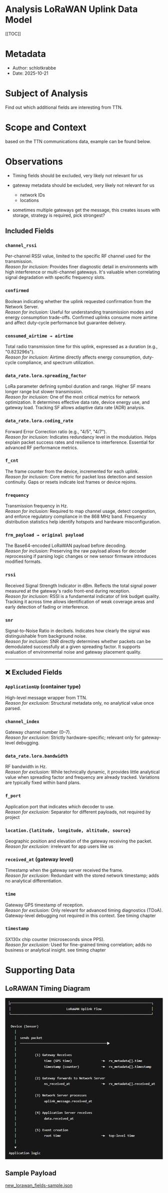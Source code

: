 # Analysis LoRaWAN Uplink Data Model

[[TOC]]

# Metadata

- Author: schlotkrabbe
- Date: 2025-10-21

# Subject of Analysis

Find out which additional fields are interesting from TTN.

# Scope and Context

based on the TTN communications data, example can be found below.

# Observations

- Timing fields should be excluded, very likely not relevant for us

- gateway metadata should be excluded, very likely not relevant for us

  - network IDs
  - locations

- sometimes multiple gateways get the message, this creates issues with storage, strategy is required, pick strongest?

## Included Fields

### `channel_rssi`

Per-channel RSSI value, limited to the specific RF channel used for the transmission.  
_Reason for inclusion:_ Provides finer diagnostic detail in environments with high interference or multi-channel gateways. It's valuable when correlating signal degradation with specific frequency slots.

### `confirmed`

Boolean indicating whether the uplink requested confirmation from the Network Server.  
_Reason for inclusion:_ Useful for understanding transmission modes and energy consumption trade-offs. Confirmed uplinks consume more airtime and affect duty-cycle performance but guarantee delivery.

### `consumed_airtime → airtime`

Total radio transmission time for this uplink, expressed as a duration (e.g., "0.823296s").  
_Reason for inclusion:_ Airtime directly affects energy consumption, duty-cycle compliance, and spectrum utilization.

### `data_rate.lora.spreading_factor`

LoRa parameter defining symbol duration and range. Higher SF means longer range but slower transmission.  
_Reason for inclusion:_ One of the most critical metrics for network optimization. It determines effective data rate, device energy use, and gateway load. Tracking SF allows adaptive data rate (ADR) analysis.

### `data_rate.lora.coding_rate`

Forward Error Correction ratio (e.g., "4/5", "4/7").  
_Reason for inclusion:_ Indicates redundancy level in the modulation. Helps explain packet success rates and resilience to interference. Essential for advanced RF performance metrics.

### `f_cnt`

The frame counter from the device, incremented for each uplink.  
_Reason for inclusion:_ Core metric for packet loss detection and session continuity. Gaps or resets indicate lost frames or device rejoins.

### `frequency`

Transmission frequency in Hz.  
_Reason for inclusion:_ Required to map channel usage, detect congestion, and enforce regulatory compliance in the 868 MHz band. Frequency distribution statistics help identify hotspots and hardware misconfiguration.

### `frm_payload → original payload`

The Base64-encoded LoRaWAN payload before decoding.  
_Reason for inclusion:_ Preserving the raw payload allows for decoder reprocessing if parsing logic changes or new sensor firmware introduces modified formats.

### `rssi`

Received Signal Strength Indicator in dBm. Reflects the total signal power measured at the gateway's radio front-end during reception.  
_Reason for inclusion:_ RSSI is a fundamental indicator of link budget quality. Tracking it across time allows identification of weak coverage areas and early detection of fading or interference.

### `snr`

Signal-to-Noise Ratio in decibels. Indicates how clearly the signal was distinguishable from background noise.  
_Reason for inclusion:_ SNR directly determines whether packets can be demodulated successfully at a given spreading factor. It supports evaluation of environmental noise and gateway placement quality.

---

## ❌ Excluded Fields

### `ApplicationUp` (container type)

High-level message wrapper from TTN.  
_Reason for exclusion:_ Structural metadata only, no analytical value once parsed.

### `channel_index`

Gateway channel number (0–7).  
_Reason for exclusion:_ Strictly hardware-specific; relevant only for gateway-level debugging.

### `data_rate.lora.bandwidth`

RF bandwidth in Hz.  
_Reason for exclusion:_ While technically dynamic, it provides little analytical value when spreading factor and frequency are already tracked. Variations are typically fixed within band plans.

### `f_port`

Application port that indicates which decoder to use.  
_Reason for exclusion:_ Separator for different payloads, not required by project

### `location.{latitude, longitude, altitude, source}`

Geographic position and elevation of the gateway receiving the packet.  
_Reason for exclusion:_ irrelevant for app users like us

### `received_at` (gateway level)

Timestamp when the gateway server received the frame.  
_Reason for exclusion:_ Redundant with the stored network timestamp; adds no analytical differentiation.

### `time`

Gateway GPS timestamp of reception.  
_Reason for exclusion:_ Only relevant for advanced timing diagnostics (TDoA). Gateway-level debugging not required in this context. See timing chapter

### `timestamp`

SX130x chip counter (microseconds since PPS).  
_Reason for exclusion:_ Used for fine-grained timing correlation; adds no business or analytical insight. see timing chapter

# Supporting Data

## LoRAWAN Timing Diagram

![alt text](image.png)

## Sample Payload

[new_lorawan_fields-sample.json](new_lorawan_fields-sample.json)
